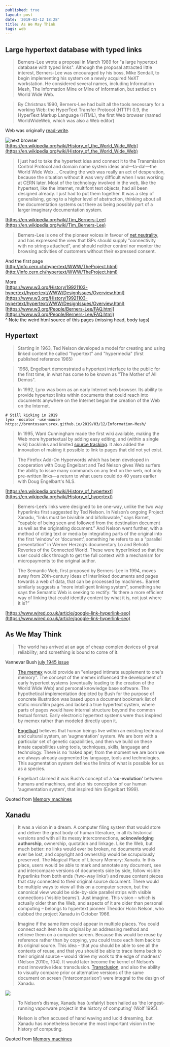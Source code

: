 ```yaml
---
published: true
layout: post
date: '2019-03-12 18:28'
title: As We May Think
tags: web 
---
```

## Large hypertext database with typed links
> Berners-Lee wrote a proposal in March 1989 for "a large hypertext database with typed links". Although the proposal attracted little interest, Berners-Lee was encouraged by his boss, Mike Sendall, to begin implementing his system on a newly acquired NeXT workstation. He considered several names, including Information Mesh, The Information Mine or Mine of Information, but settled on World Wide Web.

> By Christmas 1990, Berners-Lee had built all the tools necessary for a working Web: the HyperText Transfer Protocol (HTTP) 0.9, the HyperText Markup Language (HTML), the first Web browser (named WorldWideWeb, which was also a Web editor)

Web was originally [read-write](http://info.cern.ch/NextBrowser.html).

![next browser](http://info.cern.ch/images/NextEditorBW.gif)  
[https://en.wikipedia.org/wiki/History_of_the_World_Wide_Web](https://en.wikipedia.org/wiki/History_of_the_World_Wide_Web)

> I just had to take the hypertext idea and connect it to the Transmission Control Protocol and domain name system ideas and—ta-da!—the World Wide Web ... Creating the web was really an act of desperation, because the situation without it was very difficult when I was working at CERN later. Most of the technology involved in the web, like the hypertext, like the internet, multifont text objects, had all been designed already. I just had to put them together. It was a step of generalising, going to a higher level of abstraction, thinking about all the documentation systems out there as being possibly part of a larger imaginary documentation system.

[https://en.wikipedia.org/wiki/Tim_Berners-Lee](https://en.wikipedia.org/wiki/Tim_Berners-Lee)

> Berners-Lee is one of the pioneer voices in favour of [net neutrality](https://en.wikipedia.org/wiki/Net_neutrality), and has expressed the view that ISPs should supply "connectivity with no strings attached", and should neither control nor monitor the browsing activities of customers without their expressed consent.

And the first page  
[http://info.cern.ch/hypertext/WWW/TheProject.html](http://info.cern.ch/hypertext/WWW/TheProject.html)

More  
[https://www.w3.org/History/19921103-hypertext/hypertext/WWW/DesignIssues/Overview.html](https://www.w3.org/History/19921103-hypertext/hypertext/WWW/DesignIssues/Overview.html)  
[https://www.w3.org/People/Berners-Lee/FAQ.html](https://www.w3.org/People/Berners-Lee/FAQ.html)  
^ Note the weird html source of this pages (missing head, body tags)

## Hypertext

> Starting in 1963, Ted Nelson developed a model for creating and using linked content he called "hypertext" and "hypermedia" (first published reference 1965)

> 1968, Engelbart demonstrated a hypertext interface to the public for the first time, in what has come to be known as "The Mother of All Demos".

> In 1992, Lynx was born as an early Internet web browser. Its ability to provide hypertext links within documents that could reach into documents anywhere on the Internet began the creation of the Web on the Internet.

    # Still kicking in 2019
    lynx -nocolor -use-mouse https://brontosaurusrex.github.io/2019/03/12/Information-Mesh/

> In 1995, Ward Cunningham made the first wiki available, making the Web more hypertextual by adding easy editing, and (within a single wiki) backlinks and limited [source tracking](https://en.wikipedia.org/wiki/Source_tracking). It also added the innovation of making it possible to link to pages that did not yet exist.

> The Firefox Add-On Hyperwords which has been developed in cooperation with Doug Engelbart and Ted Nelson gives Web surfers the ability to issue many commands on any text on the web, not only pre-written links—a return to what users could do 40 years earlier with Doug Engelbart's NLS.

[https://en.wikipedia.org/wiki/History_of_hypertext](https://en.wikipedia.org/wiki/History_of_hypertext)

> Berners-Lee’s links were designed to be one-way, unlike the two way hyperlinks first suggested by Ted Nelson. In Nelson’s ongoing Project Xanadu, “links must be bivisible and bifollowable,” says Barnet, “capable of being seen and followed from the destination document as well as the originating document.” And Nelson went further, with a method of citing text or media by integrating parts of the original into the first ‘window’ or ‘document’, something he refers to as a “parallel presentation” in Werner Herzog’s documentary Lo and Behold: Reveries of the Connected World. These were hyperlinked so that the user could click through to get the full context with a mechanism for micropayments to the original author.

> The Semantic Web, first proposed by Berners-Lee in 1994, moves away from 20th-century ideas of interlinked documents and pages towards a web of data, that can be processed by machines.. Barnet similarly suggests a “more intelligent linking system”, something she says the Semantic Web is seeking to rectify: “Is there a more efficient way of linking that could identify content by what it is, not just where it is?”

[https://www.wired.co.uk/article/google-link-hyperlink-seo](https://www.wired.co.uk/article/google-link-hyperlink-seo)

## As We May Think

> The world has arrived at an age of cheap complex devices of great reliability; and something is bound to come of it.

Vannevar Bush [july 1945 issue](https://www.theatlantic.com/magazine/archive/1945/07/as-we-may-think/303881/)

> [The memex](https://en.wikipedia.org/wiki/Memex) would provide an "enlarged intimate supplement to one's memory". The concept of the memex influenced the development of early hypertext systems (eventually leading to the creation of the World Wide Web) and personal knowledge base software. The hypothetical implementation depicted by Bush for the purpose of concrete illustration was based upon a document bookmark list of static microfilm pages and lacked a true hypertext system, where parts of pages would have internal structure beyond the common textual format. Early electronic hypertext systems were thus inspired by memex rather than modeled directly upon it.

> [Engelbart](https://en.wikipedia.org/wiki/Douglas_Engelbart) believes that human beings live within an existing technical and cultural system, an ‘augmentation’ system. We are born with a particular set of genetic capabilities, and then we build on these innate capabilities using tools, techniques, skills, language and technology. There is no ‘naked ape’; from the moment we are born we are always already augmented by language, tools and technologies. This augmentation system defines the limits of what is possible for us as a species.

> Engelbart claimed it was Bush’s concept of a __‘co-evolution’__
between humans and machines, and also his conception of our human ‘augmentation system’, that inspired him (Engelbart 1999). 

Quoted from [Memory machines](https://www.cambridge.org/core/books/memory-machines/3020E1AC5BB9D4AD640CA1E2D7509418)

## Xanadu

> It was a vision in a dream. A computer filing system that would store and deliver the great body of human literature, in all its historical versions and with all its messy interconnections, __acknowledging authorship__, ownership, quotation and linkage. Like the Web, but much better: no links would ever be broken, no documents would ever be lost, and copyright and ownership would be scrupulously preserved. The Magical Place of Literary Memory: Xanadu. In this place, users would be able to mark and annotate any document, see and intercompare versions of documents side by side, follow visible hyperlinks from both ends (‘two-way links’) and reuse content pieces that stay connected to their original source document. There would be multiple ways to view all this on a computer screen, but the canonical view would be side-by-side parallel strips with visible connections (‘visible beams’). Just imagine. This vision – which is actually older than the Web, and aspects of it are older than personal computing – belongs to hypertext pioneer Theodor Holm Nelson, who dubbed the project Xanadu in October 1966.

> Imagine if the same item could appear in multiple places. You could connect each item to its original by an addressing method and retrieve them on a computer screen. Because this would be reuse by reference rather than by copying, you could trace each item back to its original source. This idea – that you should be able to see all the contexts of reuse, and that you should be able to trace items back to their original source – would ‘drive my work to the edge of madness’ (Nelson 2010c, 104). It would later become the kernel of Nelson’s most innovative idea: transclusion. [Transclusion](https://en.wikipedia.org/wiki/Transclusion), and also the ability to visually compare prior or alternative versions of the same document on screen (‘intercomparison’) were integral to the design of Xanadu.

![](https://upload.wikimedia.org/wikipedia/commons/b/b9/Transclusion-simple.png)

> To Nelson’s dismay, Xanadu has (unfairly) been hailed as ‘the longest-running vaporware project in the history of computing’ (Wolf 1995). 

> Nelson is often accused of hand waving and lucid dreaming, but Xanadu has nonetheless become the most important vision in the history of computing.

Quoted from [Memory machines](https://www.cambridge.org/core/books/memory-machines/3020E1AC5BB9D4AD640CA1E2D7509418)
